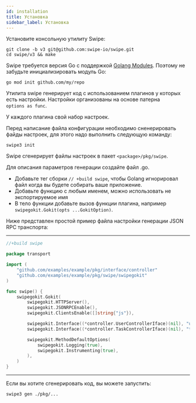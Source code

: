 ```yaml
---
id: installation
title: Установка
sidebar_label: Установка
---
```


Установите консольную утилиту Swipe:

```shell
git clone -b v3 git@github.com:swipe-io/swipe.git
cd swipe/v3 && make
```

Swipe требуется версия Go с поддержкой [Golang Modules](https://github.com/golang/go/wiki/Modules).
Поэтому не забудьте инициализировать модуль Go:

```shell
go mod init github.com/my/repo
```

Утилита swipe генерирует код с использованием плагинов у которых есть настройки. Настройки организованы на основе патерна  
`options as func`.

У каждого плагина свой набор настроек.

Перед написание файла конфигурации необходимо сненерировать файды настроек, для этого надо выполнить следующую команду:

```shell
swipe3 init
```

Swipe сгенерирует файлы настроек в пакет `<package>/pkg/swipe`.

Для описания параметров генерации создайте файл .go.

- Добавьте тег сборки `// +build swipe`, чтобы Golang игнорировал файл когда вы будете собирать ваше приложение.
- Добавьте функцию с любым именем, можно использовать не экспортируемое имя
- В тело функции добавьте вызов функции плагина, например `swipegokit.Gokit(opts ...GokitOption)`. 

Ниже представлен простой пример файла настройки генерации JSON RPC транспорта:

---
```go
//+build swipe

package transport

import (
	"github.com/examples/example/pkg/interface/controller"
	"github.com/examples/example/pkg/swipe/swipegokit"
)

func swipe() {
	swipegokit.Gokit(
		swipegokit.HTTPServer(),
		swipegokit.JSONRPCEnable(),
		swipegokit.ClientsEnable([]string{"js"}),

		swipegokit.Interface((*controller.UserControllerIface)(nil), "user", swipegokit.ClientName("user")),
		swipegokit.Interface((*controller.TaskControllerIface)(nil), "task", swipegokit.ClientName("task")),

		swipegokit.MethodDefaultOptions(
			swipegokit.Logging(true),
			swipegokit.Instrumenting(true),
		),
	)
}
```
---
Если вы хотите сгенерировать код, вы можете запустить:

```shell
swipe3 gen ./pkg/...
```